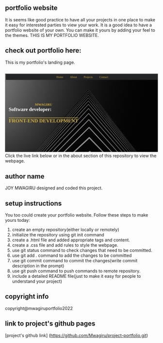 ## portfolio website
It is seems like good practice to have all your projects in one place to make it easy for interested parties to view your work. It is a good idea to have a portfolio website of your own. You can make it yours by adding your feel to the themes. THIS IS MY PORTFOLIO WEBSITE.
## check out portfolio here:
This is my portfolio's landing page.
##
![Getting Started](./images/Screenshot%20from%202022-04-01%2009-36-09.png)
Click the live link below or in the about section of this repository to view the webpage.
## author name
JOY MWAGIRU designed and coded this project.
## setup instructions
You too could create your portfolio website. Follow these steps to make yours today:
1. create an empty repository(either locally or remotely)
2. initialize the repository using git init command
3. create a .html file and added appropriate tags and content.
4. create a .css file and add rules to style the webpage.
5. use git status command to check changes that need to be committed.
6. use git add . command to add the changes to be committed
7. use git commit command to commit the changes(write commit description in the prompt)
8. use git push command to push commands to remote repository.
9. include a detailed README file(just to make it easy for people to understand your project)
## copyright info
copyright@mwagiruportfolio2022
## link to project's github pages
[project's github link] (https://github.com/Mwagiru/project-portfolio.git)
